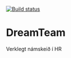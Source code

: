 [![Build status](https://ci.appveyor.com/api/projects/status/eauiax31wlmw5etb?svg=true)](https://ci.appveyor.com/project/JoiBlumen/dreamteam)
# DreamTeam
Verklegt námskeið í HR
